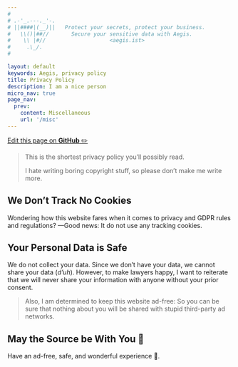 ```yaml
---
#
# .-'_.---._'-.
# ||####|(__)||   Protect your secrets, protect your business.
#   \\()|##//       Secure your sensitive data with Aegis.
#    \\ |#//                    <aegis.ist>
#     .\_/.
#

layout: default
keywords: Aegis, privacy policy
title: Privacy Policy
description: I am a nice person
micro_nav: true
page_nav:
  prev:
    content: Miscellaneous
    url: '/misc'
---
```


[Edit this page on **GitHub** ✏️](https://github.com/ShieldWorks/aegis-web/blob/main/privacy.md)


> This is the shortest privacy policy you’ll possibly read.
>
> I hate writing boring copyright stuff, so please don’t make me write more.

## We Don’t Track No Cookies

Wondering how this website fares when it comes to privacy and GDPR rules and 
regulations? —Good news: It do not use any tracking cookies.

## Your Personal Data is Safe

We do not collect your data. Since we don’t have your data, we cannot share your
data (*d’uh*). However, to make lawyers happy, I want to reiterate that
we will never share your information with anyone without your prior consent.

> Also, I am determined to keep this website ad-free: So you can be sure that 
> nothing about you will be shared with stupid third-party ad networks.

## May the Source be With You 🦄

Have an ad-free, safe, and wonderful experience 🎉.